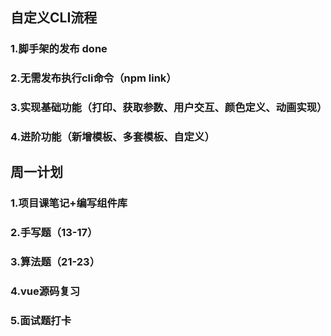 ## 自定义CLI流程
### 1.脚手架的发布 done
### 2.无需发布执行cli命令（npm link）
### 3.实现基础功能（打印、获取参数、用户交互、颜色定义、动画实现）
### 4.进阶功能（新增模板、多套模板、自定义）

## 周一计划
### 1.项目课笔记+编写组件库
### 2.手写题（13-17）
### 3.算法题（21-23）
### 4.vue源码复习
### 5.面试题打卡












